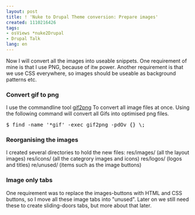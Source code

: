 ```yaml
---
layout: post
title: ! 'Nuke to Drupal Theme conversion: Prepare images'
created: 1110216426
tags:
- osViews *nuke2Drupal
- Drupal Talk
lang: en
---
```

Now I will convert all the images into useable snippets. One requirement of mine is that I use PNG, because of itw power. Another requirement is that we use CSS everywhere, so images should be useable as background patterns etc. 

<h3>Convert gif to png</h3>
I use the commandline tool <a href="http://www.catb.org/~esr/gif2png/">gif2png</a> To convert all image files at once.
Using the following command will convert all Gifs into optimised png files. 
<pre>
$ find -name '*gif' -exec gif2png -pdOv {} \;
</pre>

<h3>Reorganising the images</h3>
I created several directories to hold the new files:
res/images/ (all the layout images)
res/icons/ (all the categrory images and icons)
res/logos/ (logos and titles)
re/unused/ (items such as the image buttons)

<h3>Image only tabs</h3>
One requirement was to replace the images-buttons with HTML and CSS buttons, so I move all these image tabs into "unused". Later on we still need these to create sliding-doors tabs, but more about that later.
